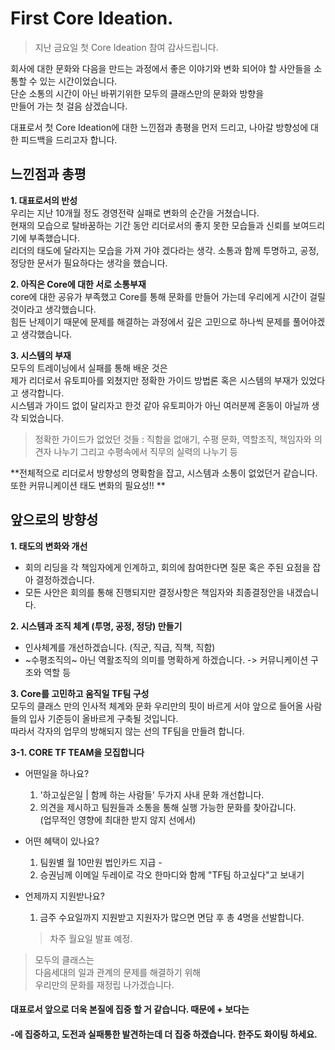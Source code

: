 # First Core Ideation. 

> 지난 금요일 첫 Core Ideation 참여 감사드립니다. 

회사에 대한 문화와 다음을 만드는 과정에서 
좋은 이야기와 변화 되어야 할 사안들을 소통할 수 있는 시간이었습니다.   
단순 소통의 시간이 아닌 바뀌기위한 모두의 클래스만의 문화와 방향을    
만들어 가는 첫 걸음 삼겠습니다.     

대표로서 첫 Core Ideation에 대한 느낀점과 총평을 먼저 드리고, 
나아갈 방향성에 대한 피드백을 드리고자 합니다. 

## 느낀점과 총평
**1. 대표로서의 반성**  
우리는 지난 10개월 정도 경영전략 실패로 변화의 순간을 거쳤습니다.   
현재의 모습으로 탈바꿈하는 기간 동안 리더로서의 좋지 못한 모습들과 신뢰를 보여드리기에 부족했습니다.  
리더의 태도에 달라지는 모습을 가져 가야 겠다라는 생각.
소통과 함께 투명하고, 공정, 정당한 문서가 필요하다는 생각을 했습니다.  

**2. 아직은 Core에 대한 서로 소통부재**  
core에 대한 공유가 부족했고 Core를 통해 문화를 만들어 가는데 우리에게 시간이 걸릴 것이라고 생각했습니다.  
힘든 난제이기 때문에 문제를 해결하는 과정에서 깊은 고민으로 하나씩 문제를 풀어야겠고 생각했습니다.  

**3. 시스템의 부재**  
모두의 트레이닝에서 실패를 통해 배운 것은  
제가 리더로서 유토피아를 외쳤지만 정확한 가이드 방법론 혹은 시스템의 부재가 있었다고 생각합니다.  
시스템과 가이드 없이 달리자고 한것 같아 유토피아가 아닌 여러분께 혼동이 아닐까 생각 되었습니다.  
 > 정확한 가이드가 없었던 것들 : 직함을 없애기, 수평 문화, 역할조직, 책임자와 의견자 나누기 그리고 수평속에서 직무의 실력의 나누기 등  

**전체적으로 리더로서 방향성의 명확함을 잡고, 시스템과 소통이 없었던거 같습니다. 또한 커뮤니케이션 태도 변화의 필요성!! **

## 앞으로의 방향성  
**1. 태도의 변화와 개선**    
   - 회의 리딩을 각 책임자에게 인계하고, 회의에 참여한다면 질문 혹은 주된 요점을 잡아 결정하겠습니다.
   - 모든 사안은 회의를 통해 진행되지만 결정사항은 책임자와 최종결정안을 내겠습니다. 

**2. 시스템과 조직 체계 (투명, 공정, 정당) 만들기**  
   - 인사체계를 개선하겠습니다. (직군, 직급, 직책, 직함)
   - ~수평조직의~ 아닌 역활조직의 의미를 명확하게 하겠습니다. -> 커뮤니케이션 구조와 역할 등

**3. Core를 고민하고 움직일 TF팀 구성**  
모두의 클래스 만의 인사적 체계와 문화 우리만의 핏이 바르게 서야
앞으로 들어올 사람들의 입사 기준등이 올바르게 구축될 것입니다.  
따라서 각자의 업무의 방해되지 않는 선의 TF팀을 만들려 합니다. 

**3-1. CORE TF TEAM을 모집합니다**  
 - 어떤일을 하나요?  
   1. '하고싶은일 | 함께 하는 사람들' 두가지 사내 문화 개선합니다.  
   2. 의견을 제시하고 팀원들과 소통을 통해 실행 가능한 문화를 찾아갑니다.  
      (업무적인 영향에 최대한 받지 않지 선에서)  
      
 - 어떤 혜택이 있나요?  
   1. 팀원별 월 10만원 법인카드 지급 -
   2. 승권님께 이메일 두레이로 각오 한마디와 함께 "TF팀 하고싶다"고 보내기
   
 - 언제까지 지원받나요?
   1. 금주 수요일까지 지원받고 지원자가 많으면 면담 후 총 4명을 선발합니다.
    > 차주 월요일 발표 예정. 

> 모두의 클래스는   
 다음세대의 일과 관계의 문제를 해결하기 위해    
우리만의 문화를 재정립 나가겠습니다. 

#### 대표로서 앞으로 더욱 본질에 집중 할 거 같습니다. 때문에 + 보다는 
#### -에 집중하고, 도전과 실패통한 발견하는데 더 집중 하겠습니다. 한주도 화이팅 하세요. 
